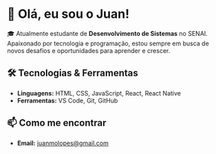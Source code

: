 # 👋 Olá, eu sou o Juan!

🎓 Atualmente estudante de **Desenvolvimento de Sistemas** no SENAI. Apaixonado por tecnologia e programação, estou sempre em busca de novos desafios e oportunidades para aprender e crescer.

## 🛠️ Tecnologias & Ferramentas

- **Linguagens:** HTML, CSS, JavaScript, React, React Native
- **Ferramentas:** VS Code, Git, GitHub

## 📫 Como me encontrar

- **Email:** juanmolopes@gmail.com
